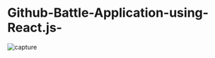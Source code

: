 # Github-Battle-Application-using-React.js-

![capture](https://cloud.githubusercontent.com/assets/18416366/26282443/527436de-3e2f-11e7-9d12-520ac4374983.PNG)

